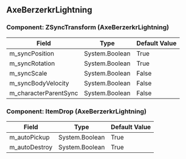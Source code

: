 ## AxeBerzerkrLightning

### Component: ZSyncTransform (AxeBerzerkrLightning)

|Field|Type|Default Value|
|---|---|---|
|m_syncPosition|System.Boolean|True|
|m_syncRotation|System.Boolean|True|
|m_syncScale|System.Boolean|False|
|m_syncBodyVelocity|System.Boolean|False|
|m_characterParentSync|System.Boolean|False|

### Component: ItemDrop (AxeBerzerkrLightning)

|Field|Type|Default Value|
|---|---|---|
|m_autoPickup|System.Boolean|True|
|m_autoDestroy|System.Boolean|True|

